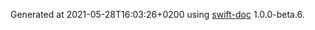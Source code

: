 Generated at 2021-05-28T16:03:26+0200 using [swift-doc](https://github.com/SwiftDocOrg/swift-doc) 1.0.0-beta.6.
